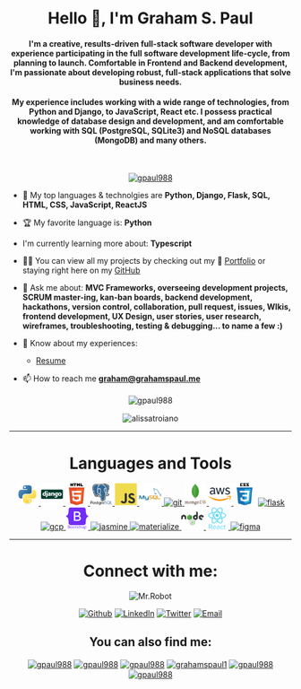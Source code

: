 <h1 align="center">Hello 👋, I'm Graham S. Paul</h1>
<h4 align="center">
	I'm a creative, results-driven full-stack software developer with experience participating in the full software development life-cycle, from planning to launch. Comfortable in Frontend and Backend development, I'm passionate about developing robust, full-stack applications that solve business needs.
</h4>
<h4 align="center">	
My experience includes working with a wide range of technologies, from Python and Django, to JavaScript, React etc. I possess practical knowledge of database design and development, and am comfortable working with SQL (PostgreSQL, SQLite3) and NoSQL databases (MongoDB) and many others. 
</h4>
<br>
<p align="center"> <a href="https://github.com/ryo-ma/github-profile-trophy">
<img src="https://github-profile-trophy.vercel.app/?username=gpaul988" alt="gpaul988" /></a> </p>

- 🔧 My top languages & technolgies are **Python, Django, Flask, SQL, HTML, CSS, JavaScript, ReactJS**

- 🏆 My favorite language is: **Python**

- I'm currently learning more about: **Typescript**
    
- 👩‍💻 You can view all my projects by checking out my 💼 [Portfolio](https://grahamspaul.cm) or staying right here on my [GitHub](https://github.com/gpaul988)

- 💬 Ask me about: **MVC Frameworks, overseeing development projects, SCRUM master-ing, kan-ban boards, backend development, hackathons, version control, collaboration, pull request, issues, WIkis, frontend development, UX Design, user stories, user research, wireframes, troubleshooting, testing & debugging... to name a few :)**

- 📄 Know about my experiences:
  - [Resume](https://drive.google.com/file/d/1LB0MrB-0BaNymWXHqpIwghNwSwslgqTv/view?usp=sharing)

- 📫 How to reach me **graham@grahamspaul.me**

<p align="center">
<img align="center" src="https://github-readme-stats.vercel.app/api/top-langs?username=gpaul988&show_icons=true&locale=en&layout=compact" alt="gpaul988" /></p>
<p align="center">
<img align="center" src="https://github-readme-streak-stats.herokuapp.com/?user=alissatroiano&" alt="alissatroiano" />
</p>

***

<h1 align="center"> Languages and Tools</h1>

<p align="center">
 <a href="https://www.python.org" target="_blank" rel="noreferrer"> <img src="https://raw.githubusercontent.com/devicons/devicon/master/icons/python/python-original.svg" alt="python" width="40" height="40"/> </a> 
 <a href="https://www.djangoproject.com/" target="_blank" rel="noreferrer"> <img src="https://raw.githubusercontent.com/devicons/devicon/master/icons/django/django-original.svg" alt="django" width="40" height="40"/> </a>
 <a href="https://www.w3.org/html/" target="_blank" rel="noreferrer"> <img src="https://raw.githubusercontent.com/devicons/devicon/master/icons/html5/html5-original-wordmark.svg" alt="html5" width="40" height="40"/> </a> 
   <a href="https://www.postgresql.org" target="_blank" rel="noreferrer"> <img src="https://raw.githubusercontent.com/devicons/devicon/master/icons/postgresql/postgresql-original-wordmark.svg" alt="postgresql" width="40" height="40"/> </a>
  <a href="https://developer.mozilla.org/en-US/docs/Web/JavaScript" target="_blank" rel="noreferrer"> <img src="https://raw.githubusercontent.com/devicons/devicon/master/icons/javascript/javascript-original.svg" alt="javascript" width="40" height="40"/> </a> 
  <a href="https://www.mysql.com/" target="_blank" rel="noreferrer"> <img src="https://raw.githubusercontent.com/devicons/devicon/master/icons/mysql/mysql-original-wordmark.svg" alt="mysql" width="40" height="40"/> </a> 
<a href="https://git-scm.com/" target="_blank" rel="noreferrer"> <img src="https://www.vectorlogo.zone/logos/git-scm/git-scm-icon.svg" alt="git" width="40" height="40"/> </a>
<a href="https://www.mongodb.com/" target="_blank" rel="noreferrer"> <img src="https://raw.githubusercontent.com/devicons/devicon/master/icons/mongodb/mongodb-original-wordmark.svg" alt="mongodb" width="40" height="40"/> </a>
 <a href="https://aws.amazon.com" target="_blank" rel="noreferrer"> <img src="https://raw.githubusercontent.com/devicons/devicon/master/icons/amazonwebservices/amazonwebservices-original-wordmark.svg" alt="aws" width="40" height="40"/> </a><img src="https://raw.githubusercontent.com/devicons/devicon/master/icons/css3/css3-original-wordmark.svg" alt="css3" width="40" height="40"/> </a>
 <a href="https://flask.palletsprojects.com/" target="_blank" rel="noreferrer"> <img src="https://www.vectorlogo.zone/logos/pocoo_flask/pocoo_flask-icon.svg" alt="flask" width="40" height="40"/> </a> <a href="https://cloud.google.com" target="_blank" rel="noreferrer"> <img src="https://www.vectorlogo.zone/logos/google_cloud/google_cloud-icon.svg" alt="gcp" width="40" height="40"/> </a>
  <a href="https://getbootstrap.com" target="_blank" rel="noreferrer"> <img src="https://raw.githubusercontent.com/devicons/devicon/master/icons/bootstrap/bootstrap-plain-wordmark.svg" alt="bootstrap" width="40" height="40"/> </a> <a href="https://www.w3schools.com/css/" target="_blank" rel="noreferrer"> 
 <a href="https://jasmine.github.io/" target="_blank" rel="noreferrer"> <img src="https://www.vectorlogo.zone/logos/jasmine/jasmine-icon.svg" alt="jasmine" width="40" height="40"/> </a> 
<a href="https://materializecss.com/" target="_blank" rel="noreferrer"> <img src="https://raw.githubusercontent.com/prplx/svg-logos/5585531d45d294869c4eaab4d7cf2e9c167710a9/svg/materialize.svg" alt="materialize" width="40" height="40"/> </a> <a href="https://nodejs.org" target="_blank" rel="noreferrer"> <img src="https://raw.githubusercontent.com/devicons/devicon/master/icons/nodejs/nodejs-original-wordmark.svg" alt="nodejs" width="40" height="40"/> </a>
<a href="https://reactjs.org/" target="_blank" rel="noreferrer"> <img src="https://raw.githubusercontent.com/devicons/devicon/master/icons/react/react-original-wordmark.svg" alt="react" width="40" height="40"/> </a>
 <a href="https://www.figma.com/" target="_blank" rel="noreferrer"> <img src="https://www.vectorlogo.zone/logos/figma/figma-icon.svg" alt="figma" width="40" height="40"/> </a>
 </p>

 *** 

<h1 align="center">Connect with me:</h1>

<div align="center">

![Mr.Robot](assets/images/mrrobot.gif)

</div>

<div align="center">

[![Github](https://img.shields.io/badge/-Github-181717?style=for-the-badge&logo=Github&logoColor=white)](https://github.com/gpaul988)
[![LinkedIn](https://img.shields.io/badge/-LinkedIn-0077B5?style=for-the-badge&logo=LinkedIn&logoColor=white)](https://www.linkedin.com/in/grahamspaul/)
[![Twitter](https://img.shields.io/badge/-Twitter-1DA1F2?style=for-the-badge&logo=Twitter&logoColor=white)](https://twitter.com/1grahamspaul)
[![Email](https://img.shields.io/badge/-Email-3e91a3?style=for-the-badge&logo=Minutemailer&logoColor=white)](mailto:graham@grahamspaul.me)
</div>
<h2 align="center">You can also find me:</h2>
<div align="center">
<a href="https://codepen.io/gpaul988" target="blank"><img align="center" src="https://raw.githubusercontent.com/rahuldkjain/github-profile-readme-generator/master/src/images/icons/Social/codepen.svg" alt="gpaul988" height="30" width="40" /></a>
<a href="https://stackoverflow.com/users/21542158/gpaul988" target="blank"><img align="center" src="https://raw.githubusercontent.com/rahuldkjain/github-profile-readme-generator/master/src/images/icons/Social/stack-overflow.svg" alt="gpaul988" height="30" width="40" /></a>
<a href="https://kaggle.com/gpaul988" target="blank"><img align="center" src="https://raw.githubusercontent.com/rahuldkjain/github-profile-readme-generator/master/src/images/icons/Social/kaggle.svg" alt="gpaul988" height="30" width="40" /></a>
<a href="https://instagram.com/grahamspaul1" target="blank"><img align="center" src="https://raw.githubusercontent.com/rahuldkjain/github-profile-readme-generator/master/src/images/icons/Social/instagram.svg" alt="grahamspaul1" height="30" width="40" /></a>
<a href="https://www.hackerrank.com/gpaul988" target="blank"><img align="center" src="https://raw.githubusercontent.com/rahuldkjain/github-profile-readme-generator/master/src/images/icons/Social/hackerrank.svg" alt="gpaul988" height="30" width="40" /></a>
<a href="https://www.leetcode.com/gpaul988" target="blank"><img align="center" src="https://raw.githubusercontent.com/rahuldkjain/github-profile-readme-generator/master/src/images/icons/Social/leet-code.svg" alt="gpaul988" height="30" width="40" /></a>
</div>